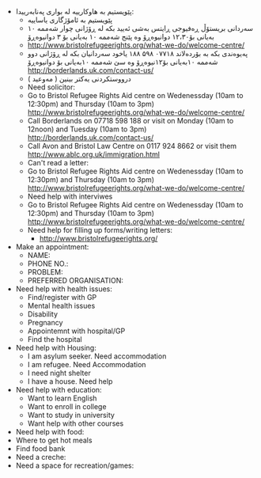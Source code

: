 -   پێویستیم به‌ هاوکارییه‌ له‌ بواری په‌نابه‌رییدا:
    -   پێویستیم به‌ ئامۆژگاری یاساییه‌
    - سه‌ردانی بریستۆڵ ڕه‌فیوجی ڕایتس به‌شی ئه‌یید بکه‌ له‌ ڕۆژانی چوار شه‌ممه‌ ۱۰ به‌یانی بۆ۱۲،۳۰ دوانیوه‌ڕۆ وه‌ پێنج شه‌ممه‌ ۱۰ به‌یانی بۆ ۳ دوانیوه‌ڕۆ 
     - http://www.bristolrefugeerights.org/what-we-do/welcome-centre/
     - په‌یوه‌ندی بکه‌ به‌ بۆرده‌لاند ۰۷۷۱۸ ۵۹۸ ۱۸۸ یاخود سه‌ردانیان بکه‌ له‌ ڕۆژانی دوو شه‌ممه‌ ۱۰به‌یانی بۆ۱۲نیوه‌ڕۆ وه‌ سێ شه‌ممه‌ ۱۰به‌یانی بۆ  دوانیوه‌ڕۆ http://borderlands.uk.com/contact-us/
     - درووستکردنی یه‌کتر بینین ( مه‌وعید )
    - Need solicitor:
     - Go to Bristol Refugee Rights Aid centre on Wedenessday (10am to 12:30pm) and Thursday (10am to 3pm) http://www.bristolrefugeerights.org/what-we-do/welcome-centre/
     - Call Borderlands on 07718 598 188 or visit on Monday (10am to 12noon) and Tuesday (10am to 3pm) http://borderlands.uk.com/contact-us/
     - Call Avon and Bristol Law Centre on  0117 924 8662 or visit them http://www.ablc.org.uk/immigration.html
    - Can't read a letter:
     - Go to Bristol Refugee Rights Aid centre on Wedenessday (10am to 12:30pm) and Thursday (10am to 3pm) http://www.bristolrefugeerights.org/what-we-do/welcome-centre/
    - Need help with interviwes 
    - Go to Bristol Refugee Rights Aid centre on Wedenessday (10am to 12:30pm) and Thursday (10am to 3pm) http://www.bristolrefugeerights.org/what-we-do/welcome-centre/
    - Need help for filling up forms/writing letters:
        - http://www.bristolrefugeerights.org/ 
   - Make an appointment:
     - NAME:
     - PHONE NO.:
     - PROBLEM:
     - PREFERRED ORGANISATION:
- Need help with health issues:
    - Find/register with GP
    - Mental health issues
    - Disability
    - Pregnancy
    - Appointemnt with hospital/GP
    - Find the hospital
- Need help with Housing:
    - I am asylum seeker. Need accommodation
    - I am refugee. Need Accommodation
    - I need night shelter
    - I have a house. Need help
- Need help with education:
    - Want to learn English 
    - Want to enroll in college
    - Want to study in university
    - Want help with other courses
- Need help with food:
 - Where to get hot meals
 - Find food bank
- Need a creche:
- Need a space for recreation/games:

